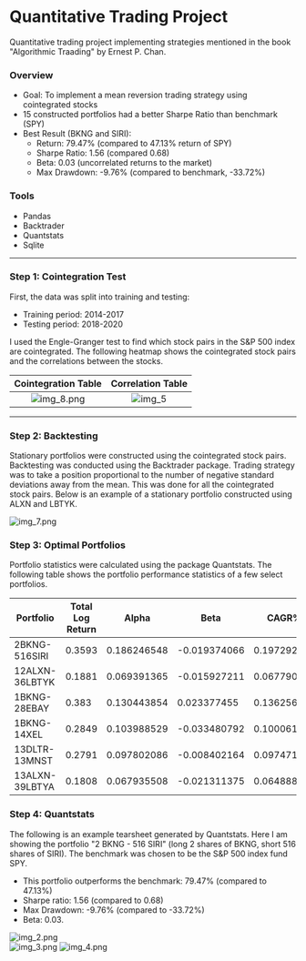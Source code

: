 # Quantitative Trading Project

Quantitative trading project implementing strategies mentioned in the book "Algorithmic Traading" by Ernest P. Chan.

### Overview
* Goal: To implement a mean reversion trading strategy using cointegrated stocks
* 15 constructed portfolios had a better Sharpe Ratio than benchmark (SPY)
* Best Result (BKNG and SIRI):
  * Return: 79.47% (compared to 47.13% return of SPY)
  * Sharpe Ratio: 1.56 (compared 0.68)
  * Beta: 0.03 (uncorrelated returns to the market)
  * Max Drawdown: -9.76% (compared to benchmark, -33.72%)

### Tools
* Pandas
* Backtrader
* Quantstats
* Sqlite

---

### Step 1: Cointegration Test
First, the data was split into training and testing: 
* Training period: 2014-2017
* Testing period: 2018-2020

I used the Engle-Granger test to find which stock pairs in the S&P 500 index are cointegrated. 
The following heatmap shows the cointegrated stock pairs and the correlations between the stocks.

|   Cointegration Table   |  Correlation Table  |
|:-----------------------:|:-------------------:|
| ![img_8.png](img_9.png) | ![img_5](img_5.png) |

---

### Step 2: Backtesting
Stationary portfolios were constructed using the cointegrated stock pairs. Backtesting was conducted using the Backtrader package.
Trading strategy was to take a position proportional to the number of negative standard deviations away from the mean. 
This was done for all the cointegrated stock pairs. Below is an example of a stationary portfolio constructed using ALXN and LBTYK.

![img_7.png](img_7.png)

### Step 3: Optimal Portfolios
Portfolio statistics were calculated using the package Quantstats. 
The following table shows the portfolio performance statistics of a few select portfolios. 

| Portfolio                          |Total Log Return   |Alpha              |Beta                 |CAGR%              |Sharpe            |Sortino           |Max Drawdown|Volatility         |R2                   |Calmar            |Skew              |Kurtosis          |Expected Return       |Kelly              |Risk of Ruin|Daily VaR            |VaR                  |Expected Shortfall   |Daily Expected Shortfall|Payoff Ratio      |Profit Factor     |UPI               |Win Rate          |Best  |Worst  |
|------------------------------------|-------------------|-------------------|---------------------|-------------------|------------------|------------------|------------|-------------------|---------------------|------------------|------------------|------------------|----------------------|-------------------|------------|---------------------|---------------------|---------------------|------------------------|------------------|------------------|------------------|------------------|------|-------|
| 2BKNG-516SIRI  |0.3593             |0.186246548        |-0.019374066         |0.197292286        |2.066886882       |3.872781543       |-1          |0.088981604        |0.001059704          |4.407068698       |1.669768659       |11.10107626       |0.000714248           |0.211842908        |7.13E-267   |-0.0084901           |-0.0084901           |-0.014166667         |-0.014166667            |1.376109682       |1.638656924       |44.11380428       |0.543543544       |0.0416|-0.0236|
| 12ALXN-36LBTYK |0.1881             |0.069391365        |-0.015927211         |0.067790147        |1.226295752       |2.122967697       |-1          |0.054648009        |0.004579482          |2.066951249       |2.18029897        |23.34602693       |0.000260044           |0.126711733        |0           |-0.005396479         |-0.005396479         |-0.008180952         |-0.008180952            |1.223128509       |1.322569851       |29.90122609       |0.51953125        |0.0371|-0.0169|
| 1BKNG-28EBAY   |0.383              |0.130443854        |0.023377455          |0.136256583        |1.177114101       |2.164535532       |-1          |0.113894368        |0.002195017          |1.462304886       |2.092031412       |12.96714985       |0.000506567           |0.108563794        |0           |-0.011269273         |-0.011269273         |-0.016171429         |-0.016171429            |1.323928086       |1.283020196       |21.16274347       |0.492154066       |0.0584|-0.0278|
| 1BKNG-14XEL    |0.2849             |0.103988529        |-0.033480792         |0.100061695        |1.176661113       |2.025693431       |-1          |0.083966402        |0.008284083          |0.941565966       |1.364697339       |9.178137148       |0.000378163           |0.105857143        |0           |-0.008308202         |-0.008308202         |-0.012008333         |-0.012008333            |1.353892441       |1.278676194       |12.1729218        |0.485714286       |0.0345|-0.0276|
| 13DLTR-13MNST  |0.2791             |0.097802086        |-0.008402164         |0.097471163        |1.135047157       |2.281689462       |-1          |0.085018494        |0.000508911          |1.344949693       |3.940537441       |36.31992824       |0.000368813           |0.121455442        |0           |-0.008426343         |-0.008426343         |-0.011385714         |-0.011385714            |1.283382602       |1.315668956       |21.3167903        |0.50621118        |0.0635|-0.0161|
| 13ALXN-39LBTYA |0.1808             |0.067935508        |-0.021311375         |0.064888408        |1.035792477       |1.688967029       |-1          |0.062517649        |0.006264753          |1.651215037       |1.57631938        |17.9527452        |0.000249254           |0.10421688         |0           |-0.006220866         |-0.006220866         |-0.00964             |-0.00964                |1.186995738       |1.254438678       |21.55126972       |0.513812155       |0.0395|-0.0186|


### Step 4: Quantstats 

The following is an example tearsheet generated by Quantstats. Here I am showing the portfolio "2 BKNG - 516 SIRI" 
(long 2 shares of BKNG, short 516 shares of SIRI). The benchmark was chosen to 
be the S&P 500 index fund SPY. 

* This portfolio outperforms the benchmark: 79.47% (compared to 47.13%)
* Sharpe ratio: 1.56 (compared to 0.68)
* Max Drawdown: -9.76% (compared to -33.72%)
* Beta: 0.03.

![img_2.png](img_2.png)  
![img_3.png](img_3.png)
![img_4.png](img_4.png)



